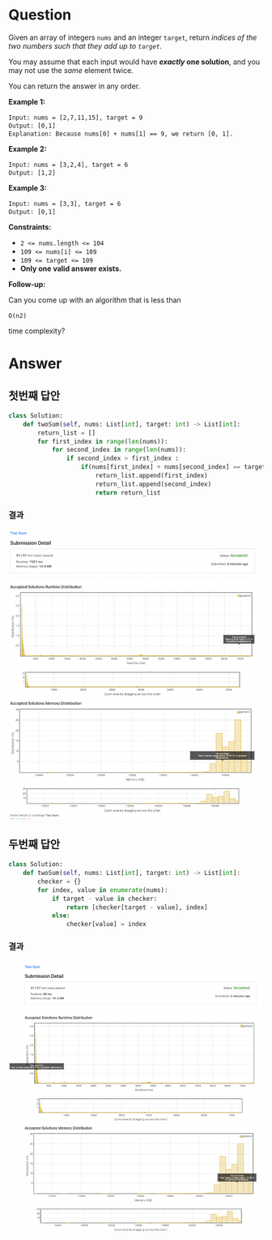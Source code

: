 # Question

Given an array of integers `nums` and an integer `target`, return *indices of the two numbers such that they add up to `target`*.

You may assume that each input would have ***exactly* one solution**, and you may not use the *same* element twice.

You can return the answer in any order.

**Example 1:**

```
Input: nums = [2,7,11,15], target = 9
Output: [0,1]
Explanation: Because nums[0] + nums[1] == 9, we return [0, 1].

```

**Example 2:**

```
Input: nums = [3,2,4], target = 6
Output: [1,2]

```

**Example 3:**

```
Input: nums = [3,3], target = 6
Output: [0,1]

```

**Constraints:**

- `2 <= nums.length <= 104`
- `109 <= nums[i] <= 109`
- `109 <= target <= 109`
- **Only one valid answer exists.**

**Follow-up:**

Can you come up with an algorithm that is less than

```
O(n2)
```

time complexity?

# Answer

## 첫번째 답안

```python
class Solution:
    def twoSum(self, nums: List[int], target: int) -> List[int]:
        return_list = []
        for first_index in range(len(nums)):
            for second_index in range(len(nums)):
                if second_index > first_index :
                    if(nums[first_index] + nums[second_index] == target):
                        return_list.append(first_index)
                        return_list.append(second_index)
                        return return_list
```

### 결과
![Untitled](../../../image/leetcode/1_Two_Sum/image_0.png)

## 두번째 답안

```python
class Solution:
    def twoSum(self, nums: List[int], target: int) -> List[int]:
        checker = {}
        for index, value in enumerate(nums):
            if target - value in checker:
                return [checker[target - value], index]
            else:    
                checker[value] = index
```

### 결과
![Untitled](../../../image/leetcode/1_Two_Sum/image_1.png)